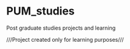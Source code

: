 # PUM_studies
Post graduate studies projects and learning

///Project created only for learning purposes///
